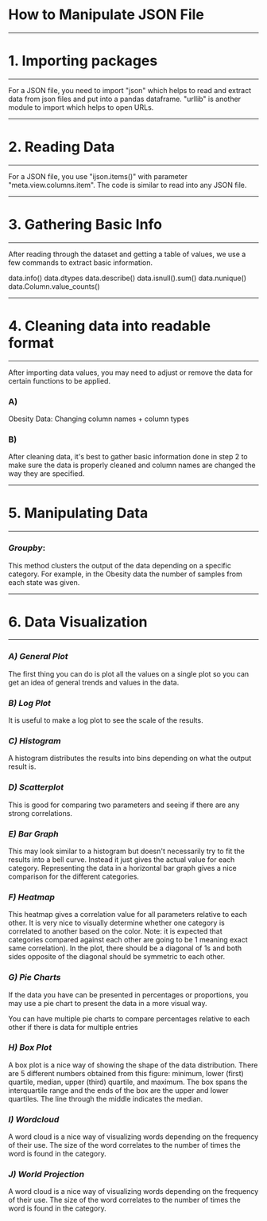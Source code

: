 # How to Manipulate JSON File



***

# 1. Importing packages

***



For a JSON file, you need to import "json" which helps to read and extract data from json files and put into a pandas dataframe. "urllib" is another module to import which helps to open URLs.   




***

# 2. Reading Data

***

For a JSON file, you use "ijson.items()" with parameter "meta.view.columns.item". The code is similar to read into any JSON file.

   


***

# 3. Gathering Basic Info

***

After reading through the dataset and getting a table of values, we use a few commands to extract basic information. 

data.info()
data.dtypes
data.describe()
data.isnull().sum()
data.nunique()
data.Column.value_counts()



***

# 4. Cleaning data into readable format

***


After importing data values, you may need to adjust or remove the data for certain functions to be applied. 


### A)


Obesity Data: Changing column names + column types



### B)

After cleaning data, it's best to gather basic information done in step 2 to make sure the data is properly cleaned and column names are changed the way they are specified. 



***

# 5. Manipulating Data

***


### *Groupby*: 

This method clusters the output of the data depending on a specific category. For example, in the Obesity data the number of samples from each state was given. 





***

# 6. Data Visualization

***


### *A) General Plot*

The first thing you can do is plot all the values on a single plot so you can get an idea of general trends and values in the data.

   

### *B) Log Plot*

It is useful to make a log plot to see the scale of the results.

   

### *C) Histogram*

A histogram distributes the results into bins depending on what the output result is.

   

### *D) Scatterplot*

This is good for comparing two parameters and seeing if there are any strong correlations.

  

### *E) Bar Graph*

This may look similar to a histogram but doesn't necessarily try to fit the results into a bell curve. Instead it just gives the actual value for each category. Representing the data in a horizontal bar graph gives a nice comparison for the different categories.


   
### *F) Heatmap*

This heatmap gives a correlation value for all parameters relative to each other. It is very nice to visually determine whether one category is correlated to another based on the color. Note: it is expected that categories compared against each other are going to be 1 meaning exact same correlation). In the plot, there should be a diagonal of 1s and both sides opposite of the diagonal should be symmetric to each other. 

  

### *G) Pie Charts*

If the data you have can be presented in percentages or proportions, you may use a pie chart to present the data in a more visual way.

   
You can have multiple pie charts to compare percentages relative to each other if there is data for multiple entries


   

### *H) Box Plot*

A box plot is a nice way of showing the shape of the data distribution. There are 5 different numbers obtained from this figure: minimum, lower (first) quartile, median, upper (third) quartile, and maximum. The box spans the interquartile range and the ends of the box are the upper and lower quartiles. The line through the middle indicates the median.



### *I) Wordcloud*

A word cloud is a nice way of visualizing words depending on the frequency of their use. The size of the word correlates to the number of times the word is found in the category.


   

### *J) World Projection*

A word cloud is a nice way of visualizing words depending on the frequency of their use. The size of the word correlates to the number of times the word is found in the category.




